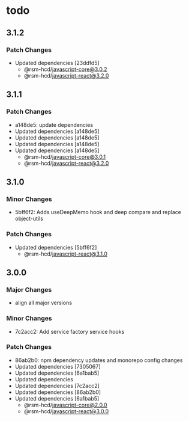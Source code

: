 # todo

## 3.1.2

### Patch Changes

-   Updated dependencies [23ddfd5]
    -   @rsm-hcd/javascript-core@3.0.2
    -   @rsm-hcd/javascript-react@3.2.0

## 3.1.1

### Patch Changes

-   a148de5: update dependencies
-   Updated dependencies [a148de5]
-   Updated dependencies [a148de5]
-   Updated dependencies [a148de5]
-   Updated dependencies [a148de5]
    -   @rsm-hcd/javascript-core@3.0.1
    -   @rsm-hcd/javascript-react@3.2.0

## 3.1.0

### Minor Changes

-   5bff6f2: Adds useDeepMemo hook and deep compare and replace object-utils

### Patch Changes

-   Updated dependencies [5bff6f2]
    -   @rsm-hcd/javascript-react@3.1.0

## 3.0.0

### Major Changes

-   align all major versions

### Minor Changes

-   7c2acc2: Add service factory service hooks

### Patch Changes

-   86ab2b0: npm dependency updates and monorepo config changes
-   Updated dependencies [7305067]
-   Updated dependencies [6a1bab5]
-   Updated dependencies
-   Updated dependencies [7c2acc2]
-   Updated dependencies [86ab2b0]
-   Updated dependencies [6a1bab5]
    -   @rsm-hcd/javascript-core@2.0.0
    -   @rsm-hcd/javascript-react@3.0.0
